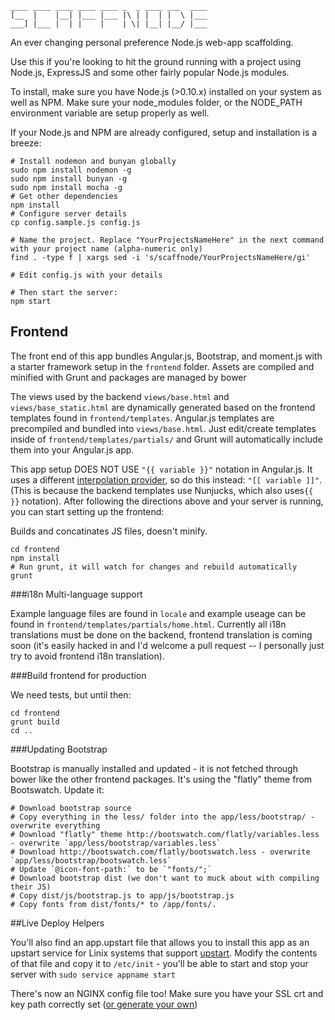     ____ ____ ____ ____ ____ _  _ ____ ___  ____
    [__  |    |__| |___ |___ |\ | |  | |  \ |___
    ___] |___ |  | |    |    | \| |__| |__/ |___

An ever changing personal preference Node.js web-app scaffolding.

Use this if you're looking to hit the ground running with a project using Node.js, ExpressJS and some other fairly popular Node.js modules.

To install, make sure you have Node.js (>0.10.x) installed on your system as well as NPM. Make sure your node_modules folder, or the NODE_PATH environment variable are setup properly as well.

If your Node.js and NPM are already configured, setup and installation is a breeze:

    # Install nodemon and bunyan globally
    sudo npm install nodemon -g
    sudo npm install bunyan -g
    sudo npm install mocha -g
    # Get other dependencies
    npm install
    # Configure server details
    cp config.sample.js config.js

    # Name the project. Replace "YourProjectsNameHere" in the next command with your project name (alpha-numeric only)
    find . -type f | xargs sed -i 's/scaffnode/YourProjectsNameHere/gi'

    # Edit config.js with your details

    # Then start the server:
    npm start

## Frontend

The front end of this app bundles Angular.js, Bootstrap, and moment.js with a starter framework setup in the `frontend` folder. Assets are compiled and minified with Grunt and packages are managed by bower

The views used by the backend `views/base.html` and `views/base_static.html` are dynamically generated based on the frontend templates found in `frontend/templates`. Angular.js templates are precompiled and bundled into `views/base.html`. Just edit/create templates inside of `frontend/templates/partials/` and Grunt will automatically include them into your Angular.js app.

This app setup DOES NOT USE `"{{ variable }}"` notation in Angular.js. It uses a different [interpolation provider](http://docs.angularjs.org/api/ng.$interpolateProvider), so do this instead: `"[[ variable ]]"`. (This is because the backend templates use Nunjucks, which also uses`{{ }}` notation).
After following the directions above and your server is running, you can start setting up the frontend:

Builds and concatinates JS files, doesn't minify.

    cd frontend
    npm install
    # Run grunt, it will watch for changes and rebuild automatically
    grunt

###i18n Multi-language support

Example language files are found in `locale` and example useage can be found in `frontend/templates/partials/home.html`. Currently all i18n translations must be done on the backend, frontend translation is coming soon (it's easily hacked in and I'd welcome a pull request -- I personally just try to avoid frontend i18n translation).

###Build frontend for production

We need tests, but until then:

    cd frontend
    grunt build
    cd ..

###Updating Bootstrap

Bootstrap is manually installed and updated - it is not fetched through bower like the other frontend packages. It's using the "flatly" theme from Bootswatch.
Update it:

    # Download bootstrap source
    # Copy everything in the less/ folder into the app/less/bootstrap/ - overwrite everything
    # Download "flatly" theme http://bootswatch.com/flatly/variables.less - overwrite `app/less/bootstrap/variables.less`
    # Download http://bootswatch.com/flatly/bootswatch.less - overwrite `app/less/bootstrap/bootswatch.less`
    # Update `@icon-font-path:` to be `"fonts/";`
    # Download bootstrap dist (we don't want to muck about with compiling their JS)
    # Copy dist/js/bootstrap.js to app/js/bootstrap.js
    # Copy fonts from dist/fonts/* to /app/fonts/.

##Live Deploy Helpers

You'll also find an app.upstart file that allows you to install this app as an upstart service for Linix systems that support [upstart](http://upstart.ubuntu.com/). Modify the contents of that file and copy it to `/etc/init` - you'll be able to start and stop your server with `sudo service appname start`

There's now an NGINX config file too! Make sure you have your SSL crt and key path correctly set ([or generate your own](https://devcenter.heroku.com/articles/ssl-certificate-self))